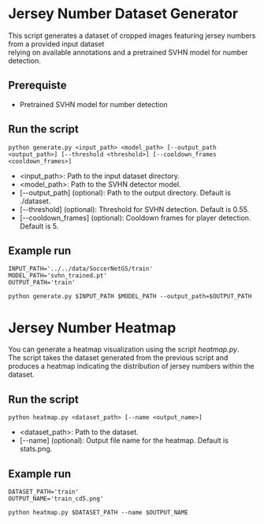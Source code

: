 # Jersey Number Dataset Generator
This script generates a dataset of cropped images featuring jersey numbers from a provided input dataset <br />
relying on available annotations and a pretrained SVHN model for number detection.

## Prerequiste
* Pretrained SVHN model for number detection

## Run the script

```
python generate.py <input_path> <model_path> [--output_path <output_path>] [--threshold <threshold>] [--cooldown_frames <cooldown_frames>]
```

* <input_path>: Path to the input dataset directory.
* <model_path>: Path to the SVHN detector model.
* [--output_path] (optional): Path to the output directory. Default is ./dataset.
* [--threshold] (optional): Threshold for SVHN detection. Default is 0.55.
* [--cooldown_frames] (optional): Cooldown frames for player detection. Default is 5.

## Example run

```
INPUT_PATH='../../data/SoccerNetGS/train'
MODEL_PATH='svhn_trained.pt'
OUTPUT_PATH='train'

python generate.py $INPUT_PATH $MODEL_PATH --output_path=$OUTPUT_PATH
```

# Jersey Number Heatmap

You can generate a heatmap visualization using the script *heatmap.py*. <br />
The script takes the dataset generated from the previous script and produces a heatmap indicating the distribution of jersey numbers within the dataset.

## Run the script

```
python heatmap.py <dataset_path> [--name <output_name>]
```

* <dataset_path>: Path to the dataset.
* [--name] (optional): Output file name for the heatmap. Default is stats.png.

## Example run

```
DATASET_PATH='train'
OUTPUT_NAME='train_cd5.png'

python heatmap.py $DATASET_PATH --name $OUTPUT_NAME
```